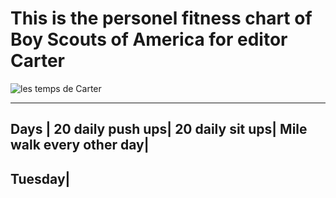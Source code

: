 <h1>This is the personel fitness chart of Boy Scouts of America for editor Carter</h1>

<img src="https://github.com/LeCarterTimes/LeCarterTimes.github.io/assets/149635328/7b91fa1d-1296-44d6-b7f4-f6cb2957cb00" alt="les temps de Carter"/>

<hr>

Days   | 20 daily push ups| 20 daily sit ups| Mile walk every other day|
-
Tuesday|
-
